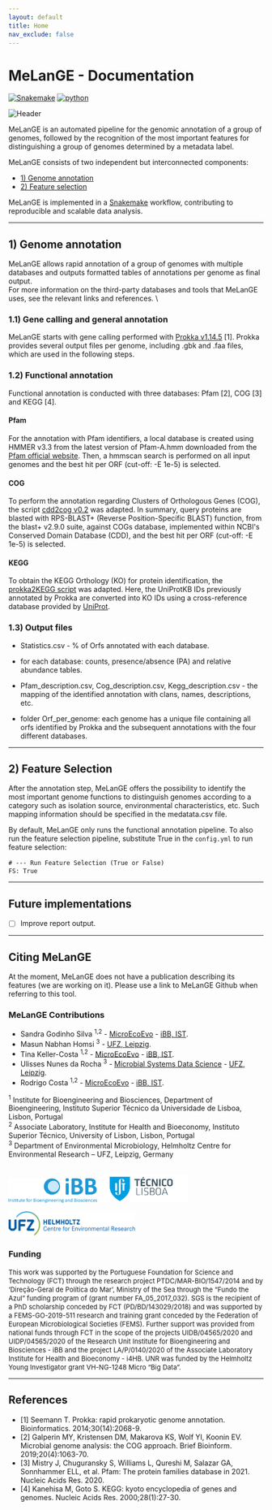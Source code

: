 ```yaml
---
layout: default
title: Home
nav_exclude: false
---
```


# MeLanGE - Documentation

[![Snakemake](https://img.shields.io/badge/snakemake-≥5.31-brightgreen.svg)](https://snakemake.bitbucket.io)
[![python](https://img.shields.io/badge/python-≥3.8-brightgreen.svg)](https://www.python.org/)

![Header](bitmap3.jpeg)

MeLanGE is an automated pipeline for the genomic annotation of a group of genomes, followed by the recognition of the most important features for distinguishing a group of genomes determined by a metadata label.

MeLanGE consists of two independent but interconnected components:  
* [1) Genome annotation](#1-genome-annotation)
* [2) Feature selection](#2-feature-selection)  

MeLanGE is implemented in a [Snakemake](https://snakemake.readthedocs.io/en/stable/#) workflow, contributing to reproducible and scalable data analysis. 

* * *


## 1) Genome annotation
MeLanGE allows rapid annotation of a group of genomes with multiple databases and outputs formatted tables of annotations per genome as final output. \
For more information on the third-party databases and tools that MeLanGE uses, see the relevant links and references. \

### 1.1) Gene calling and general annotation
MeLanGE starts with gene calling performed with [Prokka v1.14.5](https://github.com/tseemann/prokka) [1]. Prokka provides several output files per genome, including .gbk and .faa files, which are used in the following steps. 

### 1.2) Functional annotation
Functional annotation is conducted with three databases: Pfam [2], COG [3] and KEGG [4]. 
#### Pfam
For the annotation with Pfam identifiers, a local database is created using HMMER v3.3 from the latest version of Pfam-A.hmm downloaded from the [Pfam official website](http://pfam.xfam.org/). Then, a hmmscan search is performed on all input genomes and the best hit per ORF (cut-off: -E 1e-5) is selected. 

#### COG
To perform the annotation regarding Clusters of Orthologous Genes (COG), the script [cdd2cog v0.2](https://github.com/aleimba/bac-genomics-scripts/tree/master/cdd2cog)  was adapted. In summary, query proteins are blasted with RPS-BLAST+ (Reverse Position-Specific BLAST) function, from the blast+ v2.9.0 suite, against COGs database, implemented within NCBI's Conserved Domain Database (CDD), and the best hit per ORF (cut-off: -E 1e-5) is selected. 

#### KEGG
To obtain the KEGG Orthology (KO) for protein identification, the [prokka2KEGG script](https://github.com/SilentGene/Bio-py/tree/master/prokka2kegg) was adapted. Here, the UniProtKB IDs previously annotated by Prokka are converted into KO IDs using a cross-reference database provided by [UniProt](https://www.uniprot.org/). 

### 1.3) Output files
- Statistics.csv - % of Orfs annotated with each database.

- for each database: counts, presence/absence (PA) and relative abundance tables.

- Pfam_description.csv, Cog_description.csv, Kegg_description.csv - the mapping of the identified annotation with clans, names, descriptions, etc.

- folder Orf_per_genome: each genome has a unique file containing all orfs identified by Prokka and the subsequent annotations with the four different databases.

* * *

## 2) Feature Selection

After the annotation step, MeLanGE offers the possibility to identify the most important genome functions to distinguish genomes according to a category such as isolation source, environmental characteristics, etc. Such mapping information should be specified in the medatata.csv file.

By default, MeLanGE only runs the functional annotation pipeline. To also run the feature selection pipeline, substitute True in the `config.yml` to run feature selection:

    # --- Run Feature Selection (True or False)
    FS: True
    

* * *

## Future implementations
- [ ] Improve report output.

* * *


## Citing MeLanGE
At the moment, MeLanGE does not have a publication describing its features (we are working on it). Please use a link to MeLanGE Github when referring to this tool.


### MeLanGE Contributions
* Sandra Godinho Silva <sup>1,2</sup> - [MicroEcoEvo](https://www.facebook.com/MicroEcoEvo/) - [iBB, IST](https://ibb.tecnico.ulisboa.pt/).
* Masun Nabhan Homsi <sup>3</sup> - [UFZ, Leipzig](https://www.ufz.de/).
* Tina Keller-Costa <sup>1,2</sup> - [MicroEcoEvo](https://www.facebook.com/MicroEcoEvo/) - [iBB, IST](https://ibb.tecnico.ulisboa.pt/).
* Ulisses Nunes da Rocha <sup>3</sup> - [Microbial Systems Data Science](https://www.ufz.de/index.php?de=43659) - [UFZ, Leipzig](https://www.ufz.de/).
* Rodrigo Costa <sup>1,2</sup> - [MicroEcoEvo](https://www.facebook.com/MicroEcoEvo/) - [iBB, IST](https://ibb.tecnico.ulisboa.pt/).

<sup>1</sup> Institute for Bioengineering and Biosciences, Department of Bioengineering, Instituto Superior Técnico da Universidade de Lisboa, Lisbon, Portugal \
<sup>2</sup> Associate Laboratory, Institute for Health and Bioeconomy, Instituto Superior Técnico, University of Lisbon, Lisbon, Portugal \
<sup>3</sup> Department of Environmental Microbiology, Helmholtz Centre for Environmental Research – UFZ, Leipzig, Germany 

\
<img src="./images/IBB-Logo.png" width="175">  <img src="./images/IST.jpg" width="175">   

<img src="./images/ufz.png" width="250">
 

### Funding
<font size="2"> This work was supported by the Portuguese Foundation for Science and Technology (FCT) through the research project PTDC/MAR-BIO/1547/2014 and by ‘Direção-Geral de Política do Mar’, Ministry of the Sea through the “Fundo the Azul” funding program of  (grant number FA_05_2017_032). SGS is the recipient of a PhD scholarship conceded by FCT (PD/BD/143029/2018) and was supported by a FEMS-GO-2019-511 research and training grant conceded by the Federation of European Microbiological Societies (FEMS). Further support was provided from national funds through FCT in the scope of the projects UIDB/04565/2020 and UIDP/04565/2020 of the Research Unit Institute for Bioengineering and Biosciences - iBB and the project LA/P/0140/2020 of the Associate Laboratory Institute for Health and Bioeconomy - i4HB. UNR was funded by the Helmholtz Young Investigator grant VH-NG-1248 Micro “Big Data”. </font>

* * *

## References

* [1]	Seemann T. Prokka: rapid prokaryotic genome annotation. Bioinformatics. 2014;30(14):2068-9. 
* [2]	Galperin MY, Kristensen DM, Makarova KS, Wolf YI, Koonin EV. Microbial genome analysis: the COG approach. Brief Bioinform. 2019;20(4):1063-70. 
* [3]	Mistry J, Chuguransky S, Williams L, Qureshi M, Salazar GA, Sonnhammer ELL, et al. Pfam: The protein families database in 2021. Nucleic Acids Res. 2020. 
* [4]	Kanehisa M, Goto S. KEGG: kyoto encyclopedia of genes and genomes. Nucleic Acids Res. 2000;28(1):27-30.

